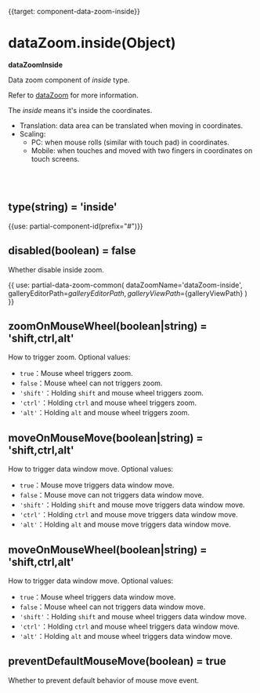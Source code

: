 {{target: component-data-zoom-inside}}

# dataZoom.inside(Object)

**dataZoomInside**

Data zoom component of *inside* type.

Refer to [dataZoom](~dataZoom) for more information.

The *inside* means it's inside the coordinates.

+ Translation: data area can be translated when moving in coordinates.
+ Scaling:
    + PC: when mouse rolls (similar with touch pad) in coordinates.
    + Mobile: when touches and moved with two fingers in coordinates on touch screens.

<br>
<br>


## type(string) = 'inside'

{{use: partial-component-id(prefix="#")}}

## disabled(boolean) = false

Whether disable inside zoom.

{{ use: partial-data-zoom-common(
    dataZoomName='dataZoom-inside',
    galleryEditorPath=${galleryEditorPath},
    galleryViewPath=${galleryViewPath}
) }}


## zoomOnMouseWheel(boolean|string) = 'shift,ctrl,alt'

How to trigger zoom. Optional values:

+ `true`：Mouse wheel triggers zoom.
+ `false`：Mouse wheel can not triggers zoom.
+ `'shift'`：Holding `shift` and mouse wheel triggers zoom.
+ `'ctrl'`：Holding `ctrl` and mouse wheel triggers zoom.
+ `'alt'`：Holding `alt` and mouse wheel triggers zoom.

## moveOnMouseMove(boolean|string) = 'shift,ctrl,alt'

How to trigger data window move. Optional values:

+ `true`：Mouse move triggers data window move.
+ `false`：Mouse move can not triggers data window move.
+ `'shift'`：Holding `shift` and mouse move triggers data window move.
+ `'ctrl'`：Holding `ctrl` and mouse move triggers data window move.
+ `'alt'`：Holding `alt` and mouse move triggers data window move.

## moveOnMouseWheel(boolean|string) = 'shift,ctrl,alt'

How to trigger data window move. Optional values:

+ `true`：Mouse wheel triggers data window move.
+ `false`：Mouse wheel can not triggers data window move.
+ `'shift'`：Holding `shift` and mouse wheel triggers data window move.
+ `'ctrl'`：Holding `ctrl` and mouse wheel triggers data window move.
+ `'alt'`：Holding `alt` and mouse wheel triggers data window move.

## preventDefaultMouseMove(boolean) = true

Whether to prevent default behavior of mouse move event.
